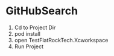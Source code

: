 # GitHubSearch

1. Cd to Project Dir
2. pod install
3. open TestFlatRockTech.Xcworkspace
4. Run Project
